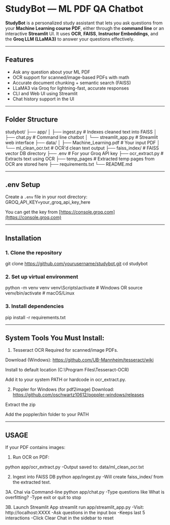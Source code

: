 #  StudyBot — ML PDF QA Chatbot

**StudyBot** is a personalized study assistant that lets you ask questions from your **Machine Learning course PDF**, either through the **command line** or an interactive **Streamlit** UI. It uses **OCR**, **FAISS**, **Instructor Embeddings**, and the **Groq LLM (LLaMA3)** to answer your questions effectively.

---

## Features

- Ask any question about your ML PDF
- OCR support for scanned/image-based PDFs with math
- Accurate document chunking + semantic search (FAISS)
- LLaMA3 via Groq for lightning-fast, accurate responses
- CLI and Web UI using Streamlit
- Chat history support in the UI

---

## Folder Structure

studybot/
├── app/
│   ├── ingest.py              # Indexes cleaned text into FAISS
│   ├── chat.py                # Command line chatbot
│   └── streamlit_app.py       # Streamlit web interface
├── data/
│   ├── Machine_Learning.pdf   # Your input PDF
│   └── ml_clean_ocr.txt       # OCR'd clean text output
├── faiss_index/               # FAISS vector DB directory
├── .env                       # For your Groq API key
├── ocr_extract.py             # Extracts text using OCR
├── temp_pages                 # Extracted temp pages from OCR are stored here
├── requirements.txt
└── README.md

---
## .env Setup
Create a `.env` file in your root directory:
GROQ_API_KEY=your_groq_api_key_here

You can get the key from [https://console.groq.com](https://console.groq.com)

---

## Installation

### 1. Clone the repository


git clone https://github.com/yourusername/studybot.git
cd studybot

### 2. Set up virtual environment

python -m venv venv
venv\Scripts\activate     # Windows
OR
source venv/bin/activate  # macOS/Linux

### 3. Install dependencies

pip install -r requirements.txt

---
## System Tools You Must Install:

1. Tesseract OCR
Required for scanned/image PDFs.

Download (Windows):
https://github.com/UB-Mannheim/tesseract/wiki

Install to default location (C:\Program Files\Tesseract-OCR)

Add it to your system PATH or hardcode in ocr_extract.py.

2. Poppler for Windows (for pdf2image)
Download:
https://github.com/oschwartz10612/poppler-windows/releases

Extract the zip

Add the poppler/bin folder to your PATH

---

## USAGE

If your PDF contains images:

1. Run OCR on PDF:

python app/ocr_extract.py
-Output saved to: data/ml_clean_ocr.txt

2. Ingest into FAISS DB
python app/ingest.py
-Will create faiss_index/ from the extracted text.

3A. Chai via Command-line
python app/chat.py
-Type questions like What is overfitting?
-Type exit or quit to stop

3B. Launch Streamlit App
streamlit run app/streamlit_app.py
-Visit: http://localhost:XXXX
-Ask questions in the input box
-Keeps last 5 interactions
-Click  Clear Chat in the sidebar to reset
